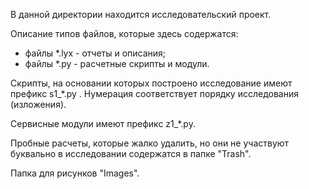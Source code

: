 В данной директории находится исследовательский проект.

Описание типов файлов, которые здесь содержатся:
- файлы \*.lyx - отчеты и описания;
- файлы \*.py - расчетные скрипты и модули.

Скрипты, на основании которых построено исследование имеют префикс s1_*.py .
Нумерация соответствует порядку исследования (изложения).
 
Сервисные модули имеют префикс z1_*.py.

Пробные расчеты, которые жалко удалить, но они не участвуют буквально в
исследовании содержатся в папке "Trash".

Папка для рисунков "Images".
